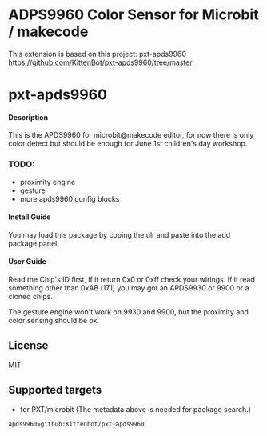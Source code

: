 # ADPS9960 Color Sensor for Microbit / makecode

This extension is based on this project: pxt-apds9960
https://github.com/KittenBot/pxt-apds9960/tree/master



# pxt-apds9960

#### Description
This is the APDS9960 for microbit@makecode editor, for now there is only color detect but should be enough for June 1st children's day workshop.

### TODO:
- proximity engine
- gesture
- more apds9960 config blocks

#### Install Guide

You may load this package by coping the ulr and paste into the add package panel.

#### User Guide

Read the Chip's ID first, if it return 0x0 or 0xff check your wirings. If it read something other than 0xAB (171) you may got an APDS9930 or 9900 or a cloned chips.

The gesture engine won't work on 9930 and 9900, but the proximity and color sensing should be ok.

## License

MIT

## Supported targets

* for PXT/microbit
(The metadata above is needed for package search.)

```package
apds9960=github:Kittenbot/pxt-apds9960
```
